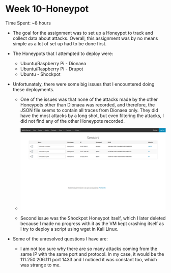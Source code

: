 # Week 10-Honeypot

Time Spent: ~8 hours

- The goal for the assignment was to set up a Honeypot to track and collect data about attacks. Overall, this assignment was by no means simple as a lot of set up had to be done first.
- The Honeypots that I attempted to deploy were:
  - Ubuntu/Raspberry Pi - Dionaea
  - Ubuntu/Raspberry Pi - Drupot
  - Ubuntu - Shockpot

- Unfortunately, there were some big issues that I encountered doing these deployments.
  - One of the issues was that none of the attacks made by the other Honeypots other than Dionaea was recorded, and therefore, the JSON file seems to contain all traces from Dionaea only. They did have the most attacks by a long shot, but even filtering the attacks, I did not find any of the other Honeypots recorded.
  - <img src="sensors.png" width="800">

  - Second issue was the Shockpot Honeypot itself, which I later deleted because I made no progress with it as the VM kept crashing itself as I try to deploy a script using wget in Kali Linux.

- Some of the unresolved questions I have are:
  - I am not too sure why there are so many attacks coming from the same IP with the same port and protocol. In my case, it would be the 111.250.206.111 port 1433 and I noticed it was constant too, which was strange to me.
